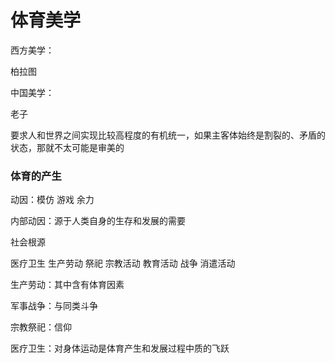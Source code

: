 # 体育美学



西方美学：

柏拉图



中国美学：

老子



要求人和世界之间实现比较高程度的有机统一，如果主客体始终是割裂的、矛盾的状态，那就不太可能是审美的



### 体育的产生

动因：模仿 游戏 余力

内部动因：源于人类自身的生存和发展的需要



社会根源

医疗卫生 生产劳动 祭祀 宗教活动 教育活动 战争 消遣活动



生产劳动：其中含有体育因素

军事战争：与同类斗争

宗教祭祀：信仰

医疗卫生：对身体运动是体育产生和发展过程中质的飞跃
